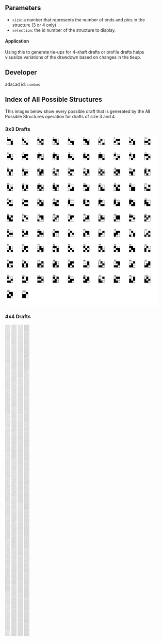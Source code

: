## Parameters
- `size`: a number that represents the number of ends and pics in the structure (3 or 4 only)
- `selection`: the id number of the structure to display. 



#### Application
Using this to generate tie-ups for 4-shaft drafts or profile drafts helps visualize variations of the drawdown based on changes in the tieup. 


## Developer
adacad id: `combos`

## Index of All Possible Structures
This images below show every possible draft that is generated by the All Possible Structures operation for drafts of size 3 and 4.


###  3x3 Drafts
![file](./allvalid_3x3_drafts_0.jpg)


### 4x4 Drafts
![file](./allvalid_4x4_drafts_0.jpg)
![file](./allvalid_4x4_drafts_1.jpg)
![file](./allvalid_4x4_drafts_2.jpg)
![file](./allvalid_4x4_drafts_3.jpg)